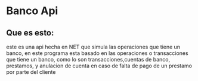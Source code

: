
# Banco Api

## Que es esto:
este es una api hecha en NET que simula las operaciones que tiene un banco, en este programa esta basado en las operaciones o transacciones que tiene un banco, como lo son transacciones,cuentas de banco, prestamos, y anulacion de cuenta en caso de falta de pago de un prestamo por parte del cliente





